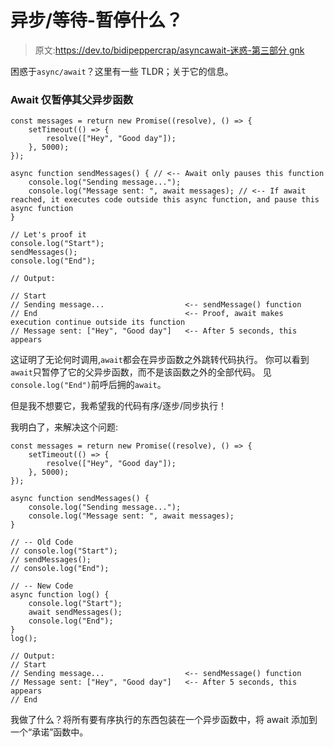 # 异步/等待-暂停什么？

> 原文:[https://dev.to/bidipeppercrap/asyncawait-迷惑-第三部分 gnk](https://dev.to/bidipeppercrap/asyncawait---confusing-part-3gnk)

困惑于`async/await`？这里有一些 TLDR；关于它的信息。

### [](#await-only-pauses-its-parent-async-function)Await 仅暂停其父异步函数

```
const messages = return new Promise((resolve), () => {
    setTimeout(() => {
        resolve(["Hey", "Good day"]);
    }, 5000);
});

async function sendMessages() { // <-- Await only pauses this function
    console.log("Sending message...");
    console.log("Message sent: ", await messages); // <-- If await reached, it executes code outside this async function, and pause this async function
}

// Let's proof it
console.log("Start");
sendMessages();
console.log("End");

// Output:

// Start
// Sending message...                  <-- sendMessage() function
// End                                 <-- Proof, await makes execution continue outside its function
// Message sent: ["Hey", "Good day"]   <-- After 5 seconds, this appears 
```

这证明了无论何时调用,`await`都会在异步函数之外跳转代码执行。
你可以看到`await`只暂停了它的父异步函数，而不是该函数之外的全部代码。
见`console.log("End")`前呼后拥的`await`。

但是我不想要它，我希望我的代码有序/逐步/同步执行！

我明白了，来解决这个问题:

```
const messages = return new Promise((resolve), () => {
    setTimeout(() => {
        resolve(["Hey", "Good day"]);
    }, 5000);
});

async function sendMessages() {
    console.log("Sending message...");
    console.log("Message sent: ", await messages);
}

// -- Old Code
// console.log("Start");
// sendMessages();
// console.log("End");

// -- New Code
async function log() {
    console.log("Start");
    await sendMessages();
    console.log("End");
}
log();

// Output:
// Start
// Sending message...                  <-- sendMessage() function
// Message sent: ["Hey", "Good day"]   <-- After 5 seconds, this appears
// End 
```

我做了什么？将所有要有序执行的东西包装在一个异步函数中，将 await 添加到一个“承诺”函数中。